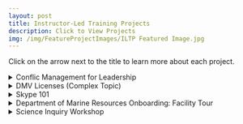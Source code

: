 ```yaml
---
layout: post
title: Instructor-Led Training Projects
description: Click to View Projects
img: /img/FeatureProjectImages/ILTP Featured Image.jpg
---
```


Click on the arrow next to the title to learn more about each project.

<details>
  <summary>Conflic Management for Leadership</summary>
  <ul style ="list-style'type:disc">
    <li>Problem: Any time people have to work together in a team, conflict is bound to arise. Some team members need outside help to settle the conflict and go to their leadership. </li>
    <li>Solution: Quick micro presentation on recognizing conflict and strategies to help deal with it. </li>
    <li>Technology Used: Microsoft Word and PowerPoint </li>
    <li>Reflection: After delivering this presentation two points for improvement – </li>
    <ol>
    <li>A handout with the strategies is needed before moving into the second set of scenarios </li>
    <li> After addressing the second set of scenarios need to address the issue that the strategies are not meant to work in isolation. </li>
    </ol>
    </ul>
    <a href="/docs/InstructorLedTrainingProjects/ConManTrain4Leadership/Conflict Management Training for Leadership.pptx" download>
    </a>
</details>

<details>
  <summary>DMV Licenses (Complex Topic)</summary>
   <ul style ="list-style'type:disc">
   <li> Onboarding Training for those working in the DMV. This is a very convoluted topic with most of the information previously presented in a FAQ format. </li>
   <li> Solution: A quick ten-minute training that presents the information and teaches the new trainees how to use a reference handout through scenario-based Q&A. </li>
</details>

<details>
  <summary>Skype 101</summary>
  <ul style ="list-style'type:disc">
  <li> Problem: Corporations are moving to new instant messengers that a portion of their employee base does not know how to use. </li>
  <li> Solution: An Instructor-Led training for how to get started with Skype. Includes a Trainer’s guide. </li>
</details>

<details>
  <summary>Department of Marine Resources Onboarding: Facility Tour</summary>
  <ul style ="list-style'type:disc">
  <li>Problem: One aspect of the Department of Marine Resources (DMR) Onboarding was learning how to deliver the facility tour. Training for this was conducted through shadowing a trained presenter for several tours before taking over and being observed.</li>
  <li> Solution: To make it more efficient for next season I created this presentation that was delivered and then given to staff before the shadowing phase.</li>
</details>

<details>
  <summary>Science Inquiry Workshop</summary>
  <ul style ="list-style'type:disc">
  <li> Problem: New science standards are pushing for science teachers to use Inquiry in their classrooms. Most of the current science teachers did not experience Inquiry learning through their personal schooling or education program so they are not familiar with the concept or how to incorporate it into their course. </li>
  <li> Solution: Two-week workshop for teachers based out of an informal education facility (museum, aquarium, zoo, science center, etc). </li>
</details>